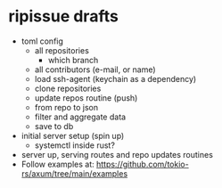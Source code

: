 # ripissue drafts

- toml config
  - all repositories
    - which branch
  - all contributors (e-mail, or name)
  - load ssh-agent (keychain as a dependency)
  - clone repositories
  - update repos routine (push)
  - from repo to json
  - filter and aggregate data
  - save to db
- initial server setup (spin up)
  - systemctl inside rust?
- server up, serving routes and repo updates routines
- Follow examples at: https://github.com/tokio-rs/axum/tree/main/examples
